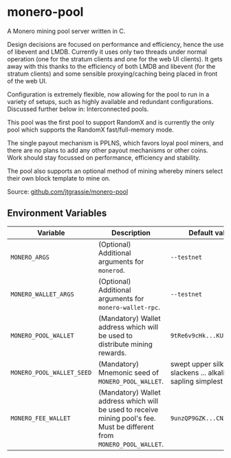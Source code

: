 monero-pool
===========

A Monero mining pool server written in C.

Design decisions are focused on performance and efficiency, hence the use of libevent and LMDB. Currently it uses only two threads under normal operation (one for the stratum clients and one for the web UI clients). It gets away with this thanks to the efficiency of both LMDB and libevent (for the stratum clients) and some sensible proxying/caching being placed in front of the web UI.

Configuration is extremely flexible, now allowing for the pool to run in a variety of setups, such as highly available and redundant configurations. Discussed further below in: Interconnected pools.

This pool was the first pool to support RandomX and is currently the only pool which supports the RandomX fast/full-memory mode.

The single payout mechanism is PPLNS, which favors loyal pool miners, and there are no plans to add any other payout mechanisms or other coins. Work should stay focussed on performance, efficiency and stability.

The pool also supports an optional method of mining whereby miners select their own block template to mine on.

Source: [github.com/jtgrassie/monero-pool](https://github.com/jtgrassie/monero-pool)

Environment Variables
---------------------

| Variable | Description | Default value |
|----------|-------------|---------------|
| `MONERO_ARGS` | (Optional) Additional arguments for `monerod`. | `--testnet` |
| `MONERO_WALLET_ARGS` | (Optional) Additional arguments for `monero-wallet-rpc`. | `--testnet` |
| `MONERO_POOL_WALLET` | (Mandatory) Wallet address which will be used to distribute mining rewards. | `9tRe6v9cHk...KURJ3AxUNH` |
| `MONERO_POOL_WALLET_SEED` | (Mandatory) Mnemonic seed of `MONERO_POOL_WALLET`. | swept upper silk slackens ... alkaline sapling simplest upper |
| `MONERO_FEE_WALLET` | (Mandatory) Wallet address which will be used to receive mining pool's fee. Must be different from `MONERO_POOL_WALLET`. | `9unzQP9GZK...CNXNk45NDv` |
